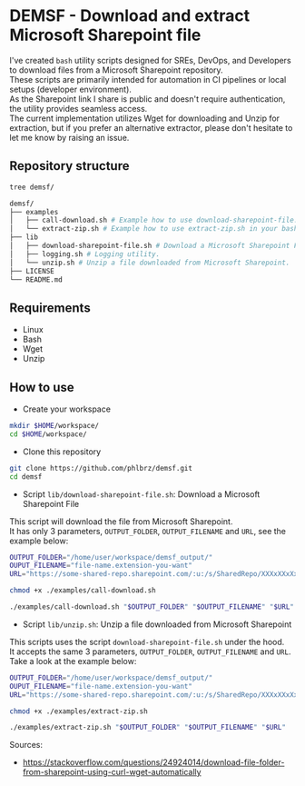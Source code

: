 # DEMSF - Download and extract Microsoft Sharepoint file

I've created `bash` utility scripts designed for SREs, DevOps, and Developers to download files from a Microsoft Sharepoint repository.  
These scripts are primarily intended for automation in CI pipelines or local setups (developer environment).  
As the Sharepoint link I share is public and doesn't require authentication, the utility provides seamless access.  
The current implementation utilizes Wget for downloading and Unzip for extraction, but if you prefer an alternative extractor, please don't hesitate to let me know by raising an issue.

## Repository structure

```bash
tree demsf/

demsf/
├── examples
│   ├── call-download.sh # Example how to use download-sharepoint-file.sh in your bash script.
│   └── extract-zip.sh # Example how to use extract-zip.sh in your bash script.
├── lib
│   ├── download-sharepoint-file.sh # Download a Microsoft Sharepoint File.
│   ├── logging.sh # Logging utility.
│   └── unzip.sh # Unzip a file downloaded from Microsoft Sharepoint.
├── LICENSE
└── README.md
```

## Requirements

- Linux
- Bash
- Wget
- Unzip

## How to use

- Create your workspace

```bash
mkdir $HOME/workspace/
cd $HOME/workspace/
```

- Clone this repository

```bash
git clone https://github.com/phlbrz/demsf.git
cd demsf
```

- Script `lib/download-sharepoint-file.sh`: Download a Microsoft Sharepoint File

This script will download the file from Microsoft Sharepoint.  
It has only 3 parameters, `OUTPUT_FOLDER`, `OUTPUT_FILENAME` and `URL`, see the example below:

```bash
OUTPUT_FOLDER="/home/user/workspace/demsf_output/"
OUPUT_FILENAME="file-name.extension-you-want"
URL="https://some-shared-repo.sharepoint.com/:u:/s/SharedRepo/XXXxXXxXxXxXxxXxXxxxxxxXXx1xxxx2X3X4XxxxXXxXXX?e=XXxxX1"

chmod +x ./examples/call-download.sh

./examples/call-download.sh "$OUTPUT_FOLDER" "$OUTPUT_FILENAME" "$URL"
```

- Script `lib/unzip.sh`: Unzip a file downloaded from Microsoft Sharepoint

This scripts uses the script `download-sharepoint-file.sh` under the hood.  
It accepts the same 3 parameters, `OUTPUT_FOLDER`, `OUTPUT_FILENAME` and `URL`. Take a look at the example below:

```bash
OUTPUT_FOLDER="/home/user/workspace/demsf_output/"
OUPUT_FILENAME="file-name.extension-you-want"
URL="https://some-shared-repo.sharepoint.com/:u:/s/SharedRepo/XXXxXXxXxXxXxxXxXxxxxxxXXx1xxxx2X3X4XxxxXXxXXX?e=XXxxX1"

chmod +x ./examples/extract-zip.sh

./examples/extract-zip.sh "$OUTPUT_FOLDER" "$OUTPUT_FILENAME" "$URL"
```

Sources:

- <https://stackoverflow.com/questions/24924014/download-file-folder-from-sharepoint-using-curl-wget-automatically>
